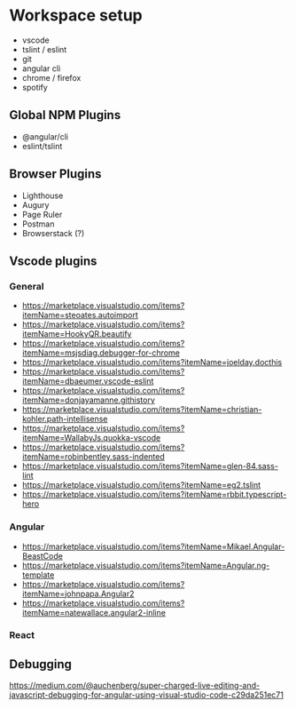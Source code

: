 # Workspace setup
* vscode 
* tslint / eslint
* git
* angular cli
* chrome / firefox
* spotify

## Global NPM Plugins
* @angular/cli
* eslint/tslint

## Browser Plugins
* Lighthouse
* Augury
* Page Ruler
* Postman
* Browserstack (?)

## Vscode plugins
### General
* https://marketplace.visualstudio.com/items?itemName=steoates.autoimport
* https://marketplace.visualstudio.com/items?itemName=HookyQR.beautify
* https://marketplace.visualstudio.com/items?itemName=msjsdiag.debugger-for-chrome
* https://marketplace.visualstudio.com/items?itemName=joelday.docthis
* https://marketplace.visualstudio.com/items?itemName=dbaeumer.vscode-eslint
* https://marketplace.visualstudio.com/items?itemName=donjayamanne.githistory
* https://marketplace.visualstudio.com/items?itemName=christian-kohler.path-intellisense
* https://marketplace.visualstudio.com/items?itemName=WallabyJs.quokka-vscode
* https://marketplace.visualstudio.com/items?itemName=robinbentley.sass-indented
* https://marketplace.visualstudio.com/items?itemName=glen-84.sass-lint
* https://marketplace.visualstudio.com/items?itemName=eg2.tslint
* https://marketplace.visualstudio.com/items?itemName=rbbit.typescript-hero

### Angular
* https://marketplace.visualstudio.com/items?itemName=Mikael.Angular-BeastCode
* https://marketplace.visualstudio.com/items?itemName=Angular.ng-template
* https://marketplace.visualstudio.com/items?itemName=johnpapa.Angular2
* https://marketplace.visualstudio.com/items?itemName=natewallace.angular2-inline

### React


## Debugging
https://medium.com/@auchenberg/super-charged-live-editing-and-javascript-debugging-for-angular-using-visual-studio-code-c29da251ec71
